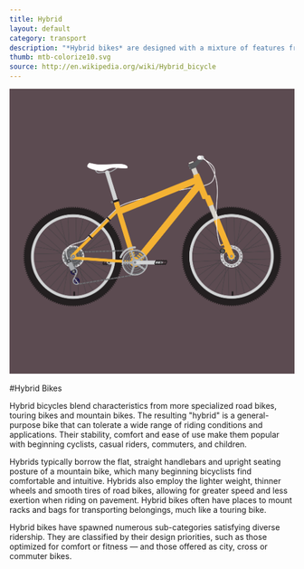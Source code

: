 ```yaml
---
title: Hybrid
layout: default
category: transport
description: "*Hybrid bikes* are designed with a mixture of features from sportive, touring, and mountain bikes."
thumb: mtb-colorize10.svg
source: http://en.wikipedia.org/wiki/Hybrid_bicycle
---
```


![Hybrid bike photo](../img/bikes/mtb-colorize10.svg)

#Hybrid Bikes

Hybrid bicycles blend characteristics from more specialized road bikes, touring bikes and mountain bikes. The resulting "hybrid" is a general-purpose bike that can tolerate a wide range of riding conditions and applications. Their stability, comfort and ease of use make them popular with beginning cyclists, casual riders, commuters, and children.

Hybrids typically borrow the flat, straight handlebars and upright seating posture of a mountain bike, which many beginning bicyclists find comfortable and intuitive. Hybrids also employ the lighter weight, thinner wheels and smooth tires of road bikes, allowing for greater speed and less exertion when riding on pavement. Hybrid bikes often have places to mount racks and bags for transporting belongings, much like a touring bike.

Hybrid bikes have spawned numerous sub-categories satisfying diverse ridership. They are classified by their design priorities, such as those optimized for comfort or fitness — and those offered as city, cross or commuter bikes.